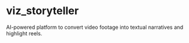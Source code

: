 # viz_storyteller
AI-powered platform to convert video footage into textual narratives and highlight reels.
